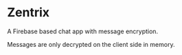 # Zentrix

A Firebase based chat app with message encryption.


Messages are only decrypted on the client side in memory.

